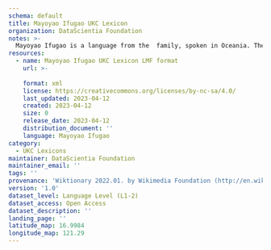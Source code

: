 ```yaml
---
schema: default
title: Mayoyao Ifugao UKC Lexicon
organization: DataScientia Foundation
notes: >-
  Mayoyao Ifugao is a language from the  family, spoken in Oceania. The UKC Lexicon of Mayoyao Ifugao is represented as a lexico-semantic network. It consists of words, word senses, synsets, as well as sense-level and synset-level relationships.
resources:
  - name: Mayoyao Ifugao UKC Lexicon LMF format
    url: >-
      
    format: xml
    license: https://creativecommons.org/licenses/by-nc-sa/4.0/
    last_updated: 2023-04-12
    created: 2023-04-12
    size: 0
    release_date: 2023-04-12
    distribution_document: ''
    language: Mayoyao Ifugao
category:
  - UKC Lexicons
maintainer: DataScientia Foundation
maintainer_email: ''
tags: ''
provenance: 'Wiktionary 2022.01. by Wikimedia Foundation (http://en.wiktionary.org); Princeton WordNet 2.1 by Princeton University (https://wordnet.princeton.edu)'
version: '1.0'
dataset_level: Language Level (L1-2)
dataset_access: Open Access
dataset_description: ''
landing_page: ''
latitude_map: 16.9984
longitude_map: 121.29
---
```

